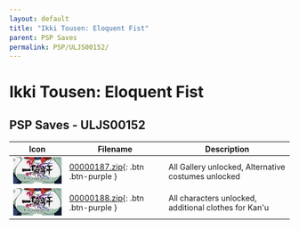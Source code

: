 ```yaml
---
layout: default
title: "Ikki Tousen: Eloquent Fist"
parent: PSP Saves
permalink: PSP/ULJS00152/
---
```

# Ikki Tousen: Eloquent Fist

## PSP Saves - ULJS00152

| Icon | Filename | Description |
|------|----------|-------------|
| ![Ikki Tousen: Eloquent Fist](ICON0.PNG) | [00000187.zip](00000187.zip){: .btn .btn-purple } | All Gallery unlocked, Alternative costumes unlocked |
| ![Ikki Tousen: Eloquent Fist](ICON0.PNG) | [00000188.zip](00000188.zip){: .btn .btn-purple } | All characters unlocked, additional clothes for Kan'u |
